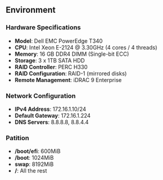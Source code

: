 ## Environment

### Hardware Specifications
- **Model**: Dell EMC PowerEdge T340
- **CPU**: Intel Xeon E-2124 @ 3.30GHz (4 cores / 4 threads)
- **Memory**: 16 GB DDR4 DIMM (Single-bit ECC)
- **Storage**: 3 x 1TB SATA HDD
- **RAID Controller**: PERC H330
- **RAID Configuration**: RAID-1 (mirrored disks)
- **Remote Management**: iDRAC 9 Enterprise

### Network Configuration
- **IPv4 Address**: 172.16.1.10/24
- **Default Gateway**: 172.16.1.224
- **DNS Servers**: 8.8.8.8, 8.8.4.4

### Patition
- **/boot/efi**: 600MiB
- **/boot**: 1024MiB
- **swap**: 8192MiB
- **/**: All the rest

